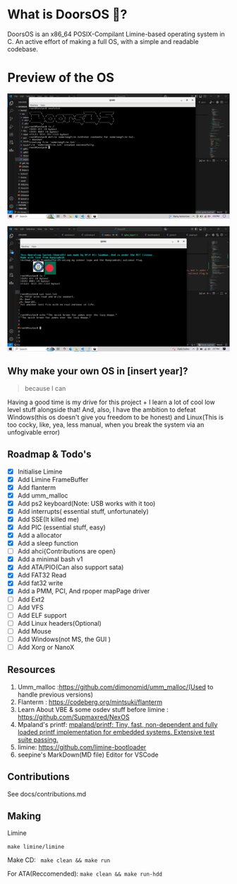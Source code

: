 # What is DoorsOS 🚪?

DoorsOS is an x86_64 POSIX-Compilant Limine-based operating system in C. An active effort of making a full OS, with a simple and readable codebase.

# Preview of the OS

![1751969142420](images/Readme/1751969142420.png)

![1752397140584](https://github.com/afifafifafifafifali/DoorsOS/blob/main/images/Readme/Screenshot%20(15).png)

## Why make your own OS in [insert year]?

> because I can

Having a good time is my drive for this project + I learn a lot of cool low level stuff alongside that! And, also, I have the ambition to defeat Windows(this os doesn't give you freedom to be honest) and Linux(This is too cocky, like, yea, less manual, when you break the system via an unfogivable error)

## Roadmap & Todo's

* [X]  Initialise Limine
* [X]  Add Limine FrameBuffer
* [X]  Add flanterm
* [X]  Add umm_malloc
* [X]  Add ps2 keyboard(Note: USB works with it too)
* [X]  Add interrupts( essential stuff, unfortunately)
* [X]  Add SSE(It killed me)
* [X]  Add PIC (essential stuff, easy)
* [X]  Add a  allocator
* [X]  Add a sleep function
* [ ]  Add ahci{Contributions are open}
* [X]  Add a minimal bash v1
* [X]  Add ATA/PIO(Can also support sata)
* [X]  Add FAT32 Read
* [X]  Add fat32 write
* [X]  Add a PMM, PCI, And rpoper mapPage driver
* [ ]  Add Ext2
* [ ]  Add VFS
* [ ]  Add ELF support
* [ ]  Add Linux headers(Optional)
* [ ]  Add Mouse
* [ ]  Add Windows(not MS, the GUI )
* [ ]  Add Xorg or NanoX

## Resources

1. Umm_malloc :https://github.com/dimonomid/umm_malloc/(Used to handle previous versions)
2. Flanterm : https://codeberg.org/mintsuki/flanterm
3. Learn About VBE & some osdev stuff before limine : https://github.com/Supmaxred/NexOS
4. Mpaland's printf: [mpaland/printf: Tiny, fast, non-dependent and fully loaded printf implementation for embedded systems. Extensive test suite passing.](https://github.com/mpaland/printf)
5. limine: https://github.com/limine-bootloader
6. seepine's MarkDown(MD file)  Editor for VSCode

## Contributions

See docs/contributions.md

## Making

Limine

```
make limine/limine
```

Make CD: ``` make clean && make run```

For ATA(Reccomended): ```make clean && make run-hdd```
